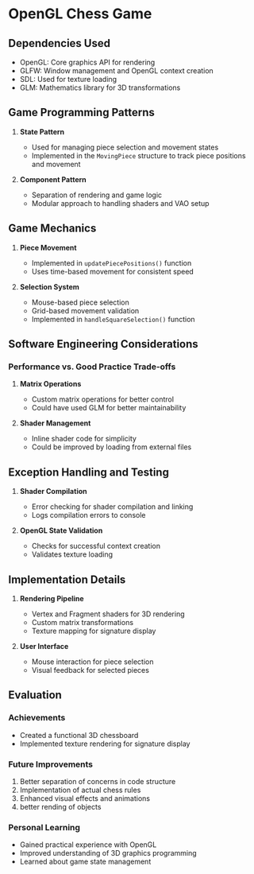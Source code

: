 # OpenGL Chess Game

## Dependencies Used
- OpenGL: Core graphics API for rendering
- GLFW: Window management and OpenGL context creation
- SDL: Used for texture loading
- GLM: Mathematics library for 3D transformations

## Game Programming Patterns
1. **State Pattern**
   - Used for managing piece selection and movement states
   - Implemented in the `MovingPiece` structure to track piece positions and movement

2. **Component Pattern**
   - Separation of rendering and game logic
   - Modular approach to handling shaders and VAO setup

## Game Mechanics
1. **Piece Movement**
   - Implemented in `updatePiecePositions()` function
   - Uses time-based movement for consistent speed

2. **Selection System**
   - Mouse-based piece selection
   - Grid-based movement validation
   - Implemented in `handleSquareSelection()` function

## Software Engineering Considerations
### Performance vs. Good Practice Trade-offs
1. **Matrix Operations**
   - Custom matrix operations for better control
   - Could have used GLM for better maintainability

2. **Shader Management**
   - Inline shader code for simplicity
   - Could be improved by loading from external files

## Exception Handling and Testing
1. **Shader Compilation**
   - Error checking for shader compilation and linking
   - Logs compilation errors to console

2. **OpenGL State Validation**
   - Checks for successful context creation
   - Validates texture loading

## Implementation Details
1. **Rendering Pipeline**
   - Vertex and Fragment shaders for 3D rendering
   - Custom matrix transformations
   - Texture mapping for signature display

2. **User Interface**
   - Mouse interaction for piece selection
   - Visual feedback for selected pieces

## Evaluation
### Achievements
- Created a functional 3D chessboard
- Implemented texture rendering for signature display

### Future Improvements
1. Better separation of concerns in code structure
2. Implementation of actual chess rules
3. Enhanced visual effects and animations
4. better rending of objects

### Personal Learning
- Gained practical experience with OpenGL
- Improved understanding of 3D graphics programming
- Learned about game state management
